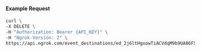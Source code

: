 <!-- Code generated for API Clients. DO NOT EDIT. -->

#### Example Request

```bash
curl \
-X DELETE \
-H "Authorization: Bearer {API_KEY}" \
-H "Ngrok-Version: 2" \
https://api.ngrok.com/event_destinations/ed_2j6ltHgxowTiACVdqM9b9UA86F5
```
